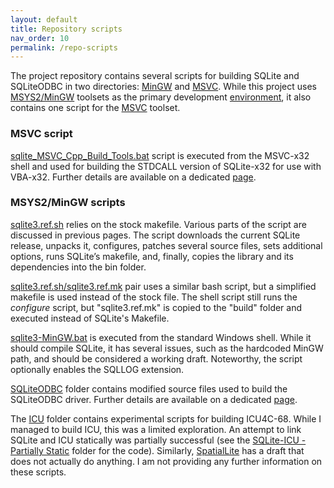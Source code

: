 ```yaml
---
layout: default
title: Repository scripts
nav_order: 10
permalink: /repo-scripts
---
```


The project repository contains several scripts for building SQLite and SQLiteODBC in two directories: [MinGW][MinGW Scripts] and [MSVC][MSVC Scripts]. While this project uses [MSYS2/MinGW][] toolsets as the primary development [environment][Dev Env], it also contains one script for the [MSVC][] toolset.

### MSVC script

[sqlite_MSVC_Cpp_Build_Tools.bat][] script is executed from the MSVC-x32 shell and used for building the STDCALL version of SQLite-x32 for use with VBA-x32. Further details are available on a dedicated [page][SQLite MSVC].

### MSYS2/MinGW scripts

[sqlite3.ref.sh][Proxy] relies on the stock makefile. Various parts of the script are discussed in previous pages. The script downloads the current SQLite release, unpacks it, configures, patches several source files, sets additional options, runs SQLite’s makefile,  and, finally, copies the library and its dependencies into the bin folder.

[sqlite3.ref.sh/sqlite3.ref.mk][Combo] pair uses a similar bash script, but a simplified makefile is used instead of the stock file. The shell script still runs the *configure* script, but "sqlite3.ref.mk" is copied to the "build" folder and executed instead of SQLite's Makefile.

[sqlite3-MinGW.bat][] is executed from the standard Windows shell. While it should compile SQLite, it has several issues, such as the hardcoded MinGW path, and should be considered a working draft. Noteworthy, the script optionally enables the SQLLOG extension.

[SQLiteODBC][SQLiteODBC GH] folder contains modified source files used to build the SQLiteODBC driver. Further details are available on a dedicated [page][SQLiteODBC docs].


The [ICU][] folder contains experimental scripts for building ICU4C-68. While I managed to build ICU, this was a limited exploration. An attempt to link SQLite and ICU statically was partially successful (see the [SQLite-ICU - Partially Static][] folder for the code). Similarly, [SpatialLite][] has a draft that does not actually do anything. I am not providing any further information on these scripts.

<!-- References -->

[MinGW Scripts]: https://github.com/pchemguy/SQLite-ICU-MinGW/tree/master/MinGW
[MSVC Scripts]: https://github.com/pchemguy/SQLite-ICU-MinGW/tree/master/MSVC
[MSYS2/MinGW]: https://www.msys2.org/
[MSVC]: https://docs.microsoft.com/en-us/cpp/build/building-on-the-command-line
[Dev Env]: https://pchemguy.github.io/SQLite-ICU-MinGW/devenv
[Proxy]: https://github.com/pchemguy/SQLite-ICU-MinGW/blob/master/MinGW/Proxy/sqlite3.ref.sh
[Combo]: https://github.com/pchemguy/SQLite-ICU-MinGW/tree/master/MinGW/Independent
[sqlite_MSVC_Cpp_Build_Tools.bat]: https://github.com/pchemguy/SQLite-ICU-MinGW/blob/master/MSVC/sqlite_MSVC_Cpp_Build_Tools.bat
[SQLite MSVC]: https://pchemguy.github.io/SQLite-ICU-MinGW/stdcall
[sqlite3-MinGW.bat]: https://github.com/pchemguy/SQLite-ICU-MinGW/blob/master/MinGW/Basic/sqlite3-MinGW.bat
[SQLiteODBC GH]: https://github.com/pchemguy/SQLite-ICU-MinGW/tree/master/MinGW/SQLiteODBC
[SQLiteODBC docs]: https://pchemguy.github.io/SQLite-ICU-MinGW/odbc
[ICU]: https://github.com/pchemguy/SQLite-ICU-MinGW/tree/master/MinGW/ICU
[SpatialLite]: https://github.com/pchemguy/SQLite-ICU-MinGW/tree/master/MinGW/SpatialLite
[SQLite-ICU - Partially Static]: https://github.com/pchemguy/SQLite-ICU-MinGW/tree/master/MinGW/SQLite-ICU%20-%20Partially%20Static
